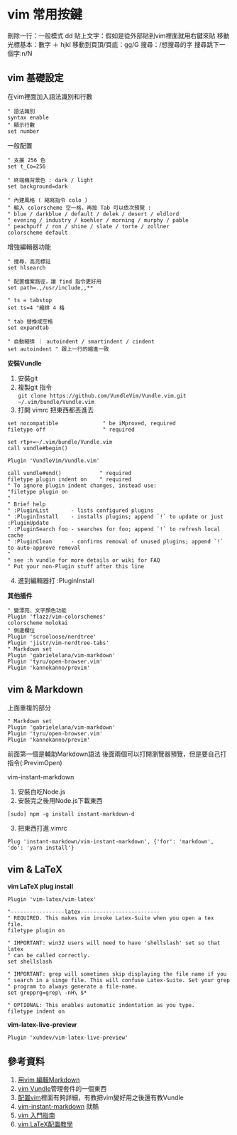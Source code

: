 # vim 常用按鍵
刪除一行：一般模式 dd
貼上文字：假如是從外部貼到vim裡面就用右鍵來貼
移動光標基本：數字 ＋ hjkl
移動到頁頂/頁底：gg/G
搜尋：/想搜尋的字
搜尋跳下一個字:n/N


## vim 基礎設定

在vim裡面加入語法識別和行數
```vim
" 語法識別
syntax enable
" 顯示行數
set number
```
一般配置
```vim
" 支援 256 色
set t_Co=256

" 終端機背景色 : dark / light
set background=dark

" 內建風格 ( 縮寫指令 colo )
" 輸入 colorscheme 空一格，再按 Tab 可以依次預覽 : 
" blue / darkblue / default / delek / desert / eldlord
" evening / industry / koehler / morning / murphy / pable
" peachpuff / ron / shine / slate / torte / zollner
colorscheme default
```

增強編輯器功能
```vim
" 搜尋，高亮標註
set hlsearch

" 配置檔案路徑，讓 find 指令更好用
set path=.,/usr/include,,**

" ts = tabstop
set ts=4 "縮排 4 格

" tab 替換成空格
set expandtab

" 自動縮排 ｜ autoindent / smartindent / cindent
set autoindent " 跟上一行的縮進一致
```

**安裝Vundle**
1. 安裝git
2. 複製git 指令 <br> ``` git clone https://github.com/VundleVim/Vundle.vim.git ~/.vim/bundle/Vundle.vim ``` 
3. 打開 vimrc 把東西都丟進去
 ```
set nocompatible              " be iMproved, required
filetype off                  " required

set rtp+=~/.vim/bundle/Vundle.vim
call vundle#begin()

Plugin 'VundleVim/Vundle.vim'

call vundle#end()            " required
filetype plugin indent on    " required
" To ignore plugin indent changes, instead use:
"filetype plugin on
"
" Brief help
" :PluginList       - lists configured plugins
" :PluginInstall    - installs plugins; append `!` to update or just :PluginUpdate
" :PluginSearch foo - searches for foo; append `!` to refresh local cache
" :PluginClean      - confirms removal of unused plugins; append `!` to auto-approve removal
"
" see :h vundle for more details or wiki for FAQ
" Put your non-Plugin stuff after this line
```
4. 進到編輯器打 :PluginInstall

**其他插件**
```
" 變漂亮、文字顏色功能
Plugin 'flazz/vim-colorschemes'
colorscheme molokai
" 側邊欄位
Plugin 'scrooloose/nerdtree'
Plugin 'jistr/vim-nerdtree-tabs'
" Markdown set
Plugin 'gabrielelana/vim-markdown'
Plugin 'tyru/open-browser.vim'
Plugin 'kannokanno/previm'

```

## vim & Markdown
上面重複的部分
```
" Markdown set
Plugin 'gabrielelana/vim-markdown'
Plugin 'tyru/open-browser.vim'
Plugin 'kannokanno/previm'

```
前面第一個是輔助Markdown語法
後面兩個可以打開瀏覽器預覽，但是要自己打指令(:PrevimOpen)

vim-instant-markdown 

1. 安裝白吃Node.js
2. 安裝完之後用Node.js下載東西
```
[sudo] npm -g install instant-markdown-d
```
3. 把東西打進.vimrc
```
Plug 'instant-markdown/vim-instant-markdown', {'for': 'markdown', 'do': 'yarn install'}
```

## vim & LaTeX

**vim LaTeX plug install**

```
Plugin 'vim-latex/vim-latex'

"-----------------latex-------------------------
" REQUIRED. This makes vim invoke Latex-Suite when you open a tex file.
filetype plugin on

" IMPORTANT: win32 users will need to have 'shellslash' set so that latex
" can be called correctly.
set shellslash

" IMPORTANT: grep will sometimes skip displaying the file name if you
" search in a singe file. This will confuse Latex-Suite. Set your grep
" program to always generate a file-name.
set grepprg=grep\ -nH\ $*

" OPTIONAL: This enables automatic indentation as you type.
filetype indent on
```   

**vim-latex-live-preview**
```
Plugin 'xuhdev/vim-latex-live-preview'
```   



## 參考資料

1. [用vim 編輯Markdown](https://fokayx.com/2018/01/21/markdown-extension-on-vim.html)
2. [vim Vundle](https://github.com/VundleVim/Vundle.vim)管理套件的一個東西
3. [配置vim](https://ithelp.ithome.com.tw/articles/10258222)裡面有夠詳細，有教把vim變好用之後還有教Vundle
4. [vim-instant-markdown](https://github.com/instant-markdown/vim-instant-markdown) 就酷
5. [vim 入門指南](https://ithelp.ithome.com.tw/articles/10255325?sc=pl)
6. [vim LaTeX配置教學](https://noootown.com/osx-vim-latex/)
